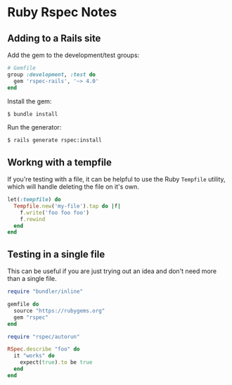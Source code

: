 # Ruby Rspec Notes

## Adding to a Rails site

Add the gem to the development/test groups:

```ruby
# Gemfile
group :development, :test do
  gem 'rspec-rails', '~> 4.0'
end
```

Install the gem:

```bash
$ bundle install
```

Run the generator:

```bash
$ rails generate rspec:install
```

## Workng with a tempfile

If you're testing with a file, it can be helpful to use the Ruby `Tempfile` utility, which will handle deleting the file on it's own.

```ruby
let(:tempfile) do
  Tempfile.new('my-file').tap do |f|
    f.write('foo foo foo')
    f.rewind
  end
end
```

## Testing in a single file

This can be useful if you are just trying out an idea and don't need more than a single file.

```ruby
require "bundler/inline"

gemfile do
  source "https://rubygems.org"
  gem "rspec"
end

require "rspec/autorun"

RSpec.describe "foo" do
  it "works" do
    expect(true).to be true
  end
end
```
